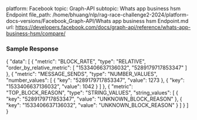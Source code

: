 platform: Facebook
topic: Graph-API
subtopic: Whats app business hsm Endpoint
file_path: /home/bhuang/nlp/rag-race-challenge2-2024/platform-docs-versions/Facebook_Graph-API/Whats app business hsm Endpoint.md
url: https://developers.facebook.com/docs/graph-api/reference/whats-app-business-hsm/compare/

### Sample Response

{
  "data": \[
    {
      "metric": "BLOCK\_RATE",
      "type": "RELATIVE",
      "order\_by\_relative\_metric": \[
        "1533406637136032",
        "5289179717853347"
      \]
    },
    {
      "metric": "MESSAGE\_SENDS",
      "type": "NUMBER\_VALUES",
      "number\_values": \[
        {
          "key": "5289179717853347",
          "value": 1273
        },
        {
          "key": "1533406637136032",
          "value": 1042
        }
      \]
    },
    {
      "metric": "TOP\_BLOCK\_REASON",
      "type": "STRING\_VALUES",
      "string\_values": \[
        {
          "key": "5289179717853347",
          "value": "UNKNOWN\_BLOCK\_REASON"
        },
        {
          "key": "1533406637136032",
          "value": "UNKNOWN\_BLOCK\_REASON"
        }
      \]
    }
  \]
}